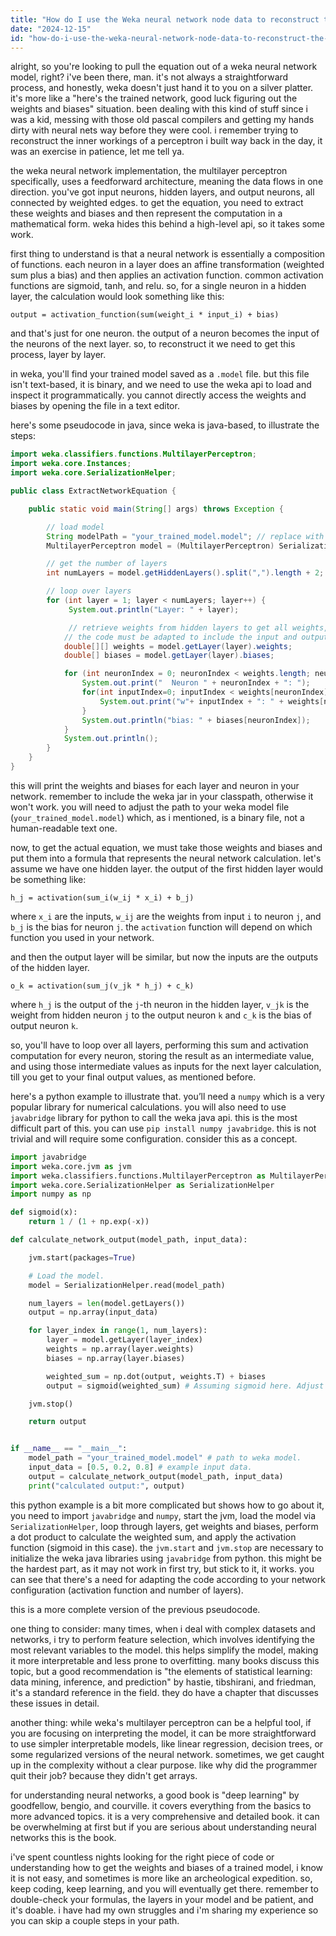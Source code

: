 ```yaml
---
title: "How do I use the Weka neural network node data to reconstruct the equation?"
date: "2024-12-15"
id: "how-do-i-use-the-weka-neural-network-node-data-to-reconstruct-the-equation"
---
```


alright, so you're looking to pull the equation out of a weka neural network model, right? i've been there, man. it's not always a straightforward process, and honestly, weka doesn't just hand it to you on a silver platter. it's more like a "here's the trained network, good luck figuring out the weights and biases" situation. been dealing with this kind of stuff since i was a kid, messing with those old pascal compilers and getting my hands dirty with neural nets way before they were cool. i remember trying to reconstruct the inner workings of a perceptron i built way back in the day, it was an exercise in patience, let me tell ya.

the weka neural network implementation, the multilayer perceptron specifically, uses a feedforward architecture, meaning the data flows in one direction. you've got input neurons, hidden layers, and output neurons, all connected by weighted edges. to get the equation, you need to extract these weights and biases and then represent the computation in a mathematical form. weka hides this behind a high-level api, so it takes some work.

first thing to understand is that a neural network is essentially a composition of functions. each neuron in a layer does an affine transformation (weighted sum plus a bias) and then applies an activation function. common activation functions are sigmoid, tanh, and relu. so, for a single neuron in a hidden layer, the calculation would look something like this:

`output = activation_function(sum(weight_i * input_i) + bias)`

and that's just for one neuron. the output of a neuron becomes the input of the neurons of the next layer. so, to reconstruct it we need to get this process, layer by layer.

in weka, you'll find your trained model saved as a `.model` file. but this file isn't text-based, it is binary, and we need to use the weka api to load and inspect it programmatically. you cannot directly access the weights and biases by opening the file in a text editor.

here's some pseudocode in java, since weka is java-based, to illustrate the steps:

```java
import weka.classifiers.functions.MultilayerPerceptron;
import weka.core.Instances;
import weka.core.SerializationHelper;

public class ExtractNetworkEquation {

    public static void main(String[] args) throws Exception {

        // load model
        String modelPath = "your_trained_model.model"; // replace with the path to your model
        MultilayerPerceptron model = (MultilayerPerceptron) SerializationHelper.read(modelPath);

        // get the number of layers
        int numLayers = model.getHiddenLayers().split(",").length + 2; // input and output + hidden

        // loop over layers
        for (int layer = 1; layer < numLayers; layer++) {
             System.out.println("Layer: " + layer);

             // retrieve weights from hidden layers to get all weights,
            // the code must be adapted to include the input and output layers as well.
            double[][] weights = model.getLayer(layer).weights;
            double[] biases = model.getLayer(layer).biases;

            for (int neuronIndex = 0; neuronIndex < weights.length; neuronIndex++) {
                System.out.print("  Neuron " + neuronIndex + ": ");
                for(int inputIndex=0; inputIndex < weights[neuronIndex].length; inputIndex++) {
                    System.out.print("w"+ inputIndex + ": " + weights[neuronIndex][inputIndex] + ", ");
                }
                System.out.println("bias: " + biases[neuronIndex]);
            }
            System.out.println();
        }
    }
}
```

this will print the weights and biases for each layer and neuron in your network. remember to include the weka jar in your classpath, otherwise it won't work. you will need to adjust the path to your weka model file (`your_trained_model.model`) which, as i mentioned, is a binary file, not a human-readable text one.

now, to get the actual equation, we must take those weights and biases and put them into a formula that represents the neural network calculation. let's assume we have one hidden layer. the output of the first hidden layer would be something like:

`h_j = activation(sum_i(w_ij * x_i) + b_j)`

where `x_i` are the inputs, `w_ij` are the weights from input `i` to neuron `j`, and `b_j` is the bias for neuron `j`. the `activation` function will depend on which function you used in your network.

and then the output layer will be similar, but now the inputs are the outputs of the hidden layer.

`o_k = activation(sum_j(v_jk * h_j) + c_k)`

where `h_j` is the output of the `j`-th neuron in the hidden layer, `v_jk` is the weight from hidden neuron `j` to the output neuron `k` and `c_k` is the bias of output neuron `k`.

so, you'll have to loop over all layers, performing this sum and activation computation for every neuron, storing the result as an intermediate value, and using those intermediate values as inputs for the next layer calculation, till you get to your final output values, as mentioned before.

here's a python example to illustrate that. you’ll need a `numpy` which is a very popular library for numerical calculations. you will also need to use `javabridge` library for python to call the weka java api. this is the most difficult part of this. you can use `pip install numpy javabridge`. this is not trivial and will require some configuration. consider this as a concept.

```python
import javabridge
import weka.core.jvm as jvm
import weka.classifiers.functions.MultilayerPerceptron as MultilayerPerceptron
import weka.core.SerializationHelper as SerializationHelper
import numpy as np

def sigmoid(x):
    return 1 / (1 + np.exp(-x))

def calculate_network_output(model_path, input_data):

    jvm.start(packages=True)

    # Load the model.
    model = SerializationHelper.read(model_path)

    num_layers = len(model.getLayers())
    output = np.array(input_data)

    for layer_index in range(1, num_layers):
        layer = model.getLayer(layer_index)
        weights = np.array(layer.weights)
        biases = np.array(layer.biases)

        weighted_sum = np.dot(output, weights.T) + biases
        output = sigmoid(weighted_sum) # Assuming sigmoid here. Adjust as needed

    jvm.stop()

    return output


if __name__ == "__main__":
    model_path = "your_trained_model.model" # path to weka model.
    input_data = [0.5, 0.2, 0.8] # example input data.
    output = calculate_network_output(model_path, input_data)
    print("calculated output:", output)
```
this python example is a bit more complicated but shows how to go about it, you need to import `javabridge` and `numpy`, start the jvm, load the model via `SerializationHelper`, loop through layers, get weights and biases, perform a dot product to calculate the weighted sum, and apply the activation function (sigmoid in this case). the `jvm.start` and `jvm.stop` are necessary to initialize the weka java libraries using `javabridge` from python. this might be the hardest part, as it may not work in first try, but stick to it, it works. you can see that there's a need for adapting the code according to your network configuration (activation function and number of layers).

this is a more complete version of the previous pseudocode.

one thing to consider: many times, when i deal with complex datasets and networks, i try to perform feature selection, which involves identifying the most relevant variables to the model. this helps simplify the model, making it more interpretable and less prone to overfitting. many books discuss this topic, but a good recommendation is "the elements of statistical learning: data mining, inference, and prediction" by hastie, tibshirani, and friedman, it's a standard reference in the field. they do have a chapter that discusses these issues in detail.

another thing: while weka's multilayer perceptron can be a helpful tool, if you are focusing on interpreting the model, it can be more straightforward to use simpler interpretable models, like linear regression, decision trees, or some regularized versions of the neural network. sometimes, we get caught up in the complexity without a clear purpose. like why did the programmer quit their job? because they didn't get arrays.

for understanding neural networks, a good book is "deep learning" by goodfellow, bengio, and courville. it covers everything from the basics to more advanced topics. it is a very comprehensive and detailed book. it can be overwhelming at first but if you are serious about understanding neural networks this is the book.

i've spent countless nights looking for the right piece of code or understanding how to get the weights and biases of a trained model, i know it is not easy, and sometimes is more like an archeological expedition. so, keep coding, keep learning, and you will eventually get there. remember to double-check your formulas, the layers in your model and be patient, and it's doable. i have had my own struggles and i'm sharing my experience so you can skip a couple steps in your path.
